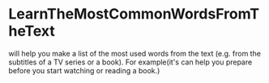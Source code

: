 # LearnTheMostCommonWordsFromTheText
will help you make a list of the most used words from the text (e.g. from the subtitles of a TV series or a book). For example(it's can help you prepare before you start watching or reading a book.)
